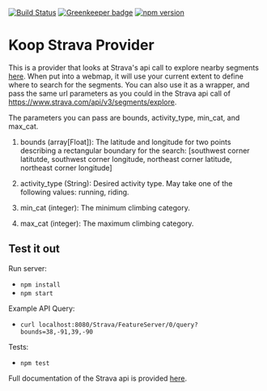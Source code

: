 [![Build Status](https://travis-ci.org/Jking-GIS/koop-provider-Strava.svg?branch=master)](https://travis-ci.org/Jking-GIS/koop-provider-Strava) [![Greenkeeper badge](https://badges.greenkeeper.io/Jking-GIS/koop-provider-Strava.svg)](https://greenkeeper.io/) [![npm version](https://img.shields.io/npm/v/koop-strava.svg?style=flat-square)](https://www.npmjs.com/package/koop-strava)

# Koop Strava Provider

This is a provider that looks at Strava's api call to explore nearby segments [here](https://developers.strava.com/docs/reference/#api-Segments-exploreSegments). When put into a webmap, it will use your current extent to define where to search for the segments. You can also use it as a wrapper, and pass the same url parameters as you could in the Strava api call of https://www.strava.com/api/v3/segments/explore.

The parameters you can pass are bounds, activity_type, min_cat, and max_cat.

1. bounds (array[Float]): The latitude and longitude for two points describing a rectangular boundary for the search: [southwest corner latitutde, southwest corner longitude, northeast corner latitude, northeast corner longitude]

1. activity_type (String): Desired activity type. May take one of the following values: running, riding.

1. min_cat (integer): The minimum climbing category.

1. max_cat (integer): The maximum climbing category.

## Test it out
Run server:
- `npm install`
- `npm start`

Example API Query:
- `curl localhost:8080/Strava/FeatureServer/0/query?bounds=38,-91,39,-90`

Tests:

- `npm test`

Full documentation of the Strava api is provided [here](https://developers.strava.com/docs/reference).
